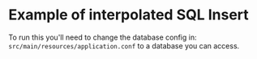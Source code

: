 # Example of interpolated SQL Insert

To run this you'll need to change the database config in: `src/main/resources/application.conf` to a database you can access.



